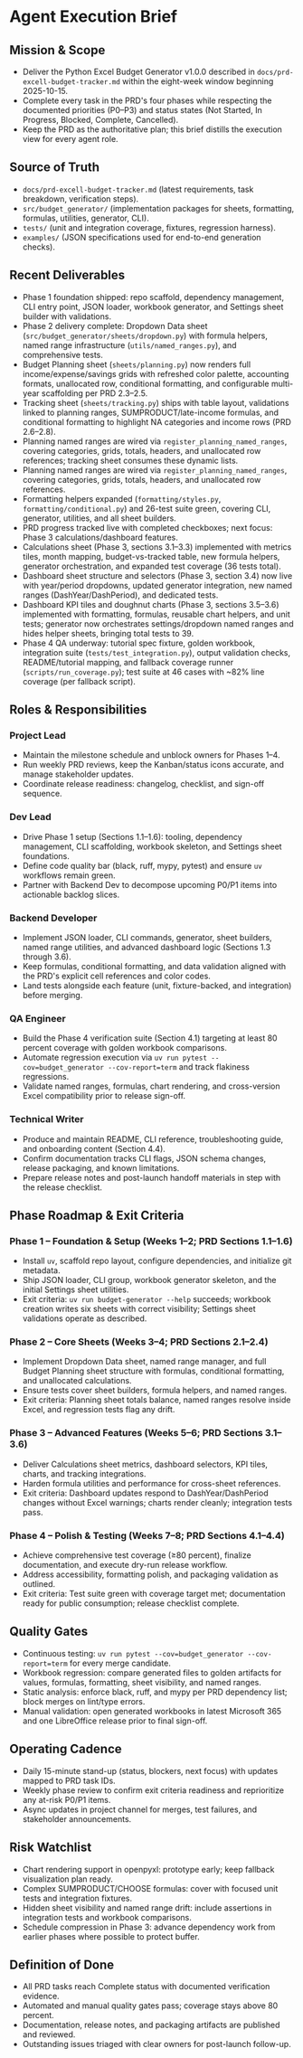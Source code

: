 # Agent Execution Brief

## Mission & Scope
- Deliver the Python Excel Budget Generator v1.0.0 described in `docs/prd-excell-budget-tracker.md` within the eight-week window beginning 2025-10-15.
- Complete every task in the PRD's four phases while respecting the documented priorities (P0–P3) and status states (Not Started, In Progress, Blocked, Complete, Cancelled).
- Keep the PRD as the authoritative plan; this brief distills the execution view for every agent role.

## Source of Truth
- `docs/prd-excell-budget-tracker.md` (latest requirements, task breakdown, verification steps).
- `src/budget_generator/` (implementation packages for sheets, formatting, formulas, utilities, generator, CLI).
- `tests/` (unit and integration coverage, fixtures, regression harness).
- `examples/` (JSON specifications used for end-to-end generation checks).

## Recent Deliverables
- Phase 1 foundation shipped: repo scaffold, dependency management, CLI entry point, JSON loader, workbook generator, and Settings sheet builder with validations.
- Phase 2 delivery complete: Dropdown Data sheet (`src/budget_generator/sheets/dropdown.py`) with formula helpers, named range infrastructure (`utils/named_ranges.py`), and comprehensive tests.
- Budget Planning sheet (`sheets/planning.py`) now renders full income/expense/savings grids with refreshed color palette, accounting formats, unallocated row, conditional formatting, and configurable multi-year scaffolding per PRD 2.3–2.5.
- Tracking sheet (`sheets/tracking.py`) ships with table layout, validations linked to planning ranges, SUMPRODUCT/late-income formulas, and conditional formatting to highlight NA categories and income rows (PRD 2.6–2.8).
- Planning named ranges are wired via `register_planning_named_ranges`, covering categories, grids, totals, headers, and unallocated row references; tracking sheet consumes these dynamic lists.
- Planning named ranges are wired via `register_planning_named_ranges`, covering categories, grids, totals, headers, and unallocated row references.
- Formatting helpers expanded (`formatting/styles.py`, `formatting/conditional.py`) and 26-test suite green, covering CLI, generator, utilities, and all sheet builders.
- PRD progress tracked live with completed checkboxes; next focus: Phase 3 calculations/dashboard features.
- Calculations sheet (Phase 3, sections 3.1–3.3) implemented with metrics tiles, month mapping, budget-vs-tracked table, new formula helpers, generator orchestration, and expanded test coverage (36 tests total).
- Dashboard sheet structure and selectors (Phase 3, section 3.4) now live with year/period dropdowns, updated generator integration, new named ranges (DashYear/DashPeriod), and dedicated tests.
- Dashboard KPI tiles and doughnut charts (Phase 3, sections 3.5–3.6) implemented with formatting, formulas, reusable chart helpers, and unit tests; generator now orchestrates settings/dropdown named ranges and hides helper sheets, bringing total tests to 39.
- Phase 4 QA underway: tutorial spec fixture, golden workbook, integration suite (`tests/test_integration.py`), output validation checks, README/tutorial mapping, and fallback coverage runner (`scripts/run_coverage.py`); test suite at 46 cases with ~82% line coverage (per fallback script).

## Roles & Responsibilities
### Project Lead
- Maintain the milestone schedule and unblock owners for Phases 1–4.
- Run weekly PRD reviews, keep the Kanban/status icons accurate, and manage stakeholder updates.
- Coordinate release readiness: changelog, checklist, and sign-off sequence.

### Dev Lead
- Drive Phase 1 setup (Sections 1.1–1.6): tooling, dependency management, CLI scaffolding, workbook skeleton, and Settings sheet foundations.
- Define code quality bar (black, ruff, mypy, pytest) and ensure `uv` workflows remain green.
- Partner with Backend Dev to decompose upcoming P0/P1 items into actionable backlog slices.

### Backend Developer
- Implement JSON loader, CLI commands, generator, sheet builders, named range utilities, and advanced dashboard logic (Sections 1.3 through 3.6).
- Keep formulas, conditional formatting, and data validation aligned with the PRD's explicit cell references and color codes.
- Land tests alongside each feature (unit, fixture-backed, and integration) before merging.

### QA Engineer
- Build the Phase 4 verification suite (Section 4.1) targeting at least 80 percent coverage with golden workbook comparisons.
- Automate regression execution via `uv run pytest --cov=budget_generator --cov-report=term` and track flakiness regressions.
- Validate named ranges, formulas, chart rendering, and cross-version Excel compatibility prior to release sign-off.

### Technical Writer
- Produce and maintain README, CLI reference, troubleshooting guide, and onboarding content (Section 4.4).
- Confirm documentation tracks CLI flags, JSON schema changes, release packaging, and known limitations.
- Prepare release notes and post-launch handoff materials in step with the release checklist.

## Phase Roadmap & Exit Criteria
### Phase 1 – Foundation & Setup (Weeks 1–2; PRD Sections 1.1–1.6)
- Install `uv`, scaffold repo layout, configure dependencies, and initialize git metadata.
- Ship JSON loader, CLI group, workbook generator skeleton, and the initial Settings sheet utilities.
- Exit criteria: `uv run budget-generator --help` succeeds; workbook creation writes six sheets with correct visibility; Settings sheet validations operate as described.

### Phase 2 – Core Sheets (Weeks 3–4; PRD Sections 2.1–2.4)
- Implement Dropdown Data sheet, named range manager, and full Budget Planning sheet structure with formulas, conditional formatting, and unallocated calculations.
- Ensure tests cover sheet builders, formula helpers, and named ranges.
- Exit criteria: Planning sheet totals balance, named ranges resolve inside Excel, and regression tests flag any drift.

### Phase 3 – Advanced Features (Weeks 5–6; PRD Sections 3.1–3.6)
- Deliver Calculations sheet metrics, dashboard selectors, KPI tiles, charts, and tracking integrations.
- Harden formula utilities and performance for cross-sheet references.
- Exit criteria: Dashboard updates respond to DashYear/DashPeriod changes without Excel warnings; charts render cleanly; integration tests pass.

### Phase 4 – Polish & Testing (Weeks 7–8; PRD Sections 4.1–4.4)
- Achieve comprehensive test coverage (≥80 percent), finalize documentation, and execute dry-run release workflow.
- Address accessibility, formatting polish, and packaging validation as outlined.
- Exit criteria: Test suite green with coverage target met; documentation ready for public consumption; release checklist complete.

## Quality Gates
- Continuous testing: `uv run pytest --cov=budget_generator --cov-report=term` for every merge candidate.
- Workbook regression: compare generated files to golden artifacts for values, formulas, formatting, sheet visibility, and named ranges.
- Static analysis: enforce black, ruff, and mypy per PRD dependency list; block merges on lint/type errors.
- Manual validation: open generated workbooks in latest Microsoft 365 and one LibreOffice release prior to final sign-off.

## Operating Cadence
- Daily 15-minute stand-up (status, blockers, next focus) with updates mapped to PRD task IDs.
- Weekly phase review to confirm exit criteria readiness and reprioritize any at-risk P0/P1 items.
- Async updates in project channel for merges, test failures, and stakeholder announcements.

## Risk Watchlist
- Chart rendering support in openpyxl: prototype early; keep fallback visualization plan ready.
- Complex SUMPRODUCT/CHOOSE formulas: cover with focused unit tests and integration fixtures.
- Hidden sheet visibility and named range drift: include assertions in integration tests and workbook comparisons.
- Schedule compression in Phase 3: advance dependency work from earlier phases where possible to protect buffer.

## Definition of Done
- All PRD tasks reach Complete status with documented verification evidence.
- Automated and manual quality gates pass; coverage stays above 80 percent.
- Documentation, release notes, and packaging artifacts are published and reviewed.
- Outstanding issues triaged with clear owners for post-launch follow-up.
